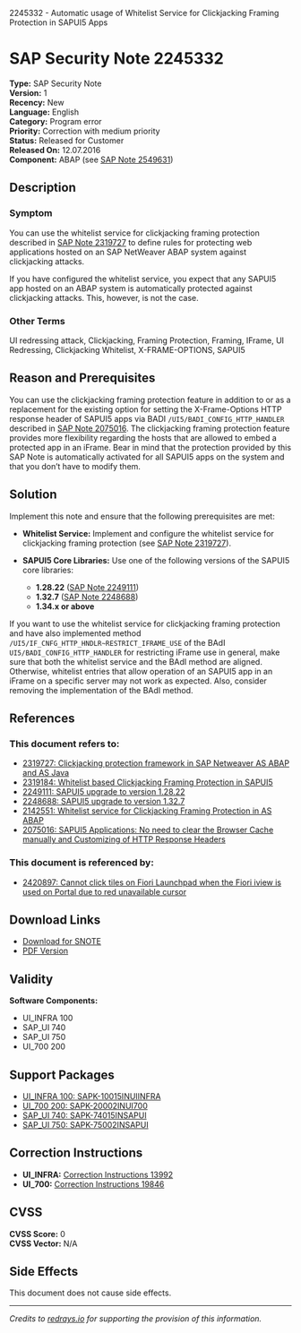 2245332 - Automatic usage of Whitelist Service for Clickjacking Framing Protection in SAPUI5 Apps

# SAP Security Note 2245332

**Type:** SAP Security Note  
**Version:** 1  
**Recency:** New  
**Language:** English  
**Category:** Program error  
**Priority:** Correction with medium priority  
**Status:** Released for Customer  
**Released On:** 12.07.2016  
**Component:** ABAP (see [SAP Note 2549631](https://me.sap.com/notes/2549631))

## Description

### Symptom

You can use the whitelist service for clickjacking framing protection described in [SAP Note 2319727](https://me.sap.com/notes/2319727) to define rules for protecting web applications hosted on an SAP NetWeaver ABAP system against clickjacking attacks.

If you have configured the whitelist service, you expect that any SAPUI5 app hosted on an ABAP system is automatically protected against clickjacking attacks. This, however, is not the case.

### Other Terms

UI redressing attack, Clickjacking, Framing Protection, Framing, IFrame, UI Redressing, Clickjacking Whitelist, X-FRAME-OPTIONS, SAPUI5

## Reason and Prerequisites

You can use the clickjacking framing protection feature in addition to or as a replacement for the existing option for setting the X-Frame-Options HTTP response header of SAPUI5 apps via BADI `/UI5/BADI_CONFIG_HTTP_HANDLER` described in [SAP Note 2075016](https://me.sap.com/notes/2075016). The clickjacking framing protection feature provides more flexibility regarding the hosts that are allowed to embed a protected app in an iFrame. Bear in mind that the protection provided by this SAP Note is automatically activated for all SAPUI5 apps on the system and that you don’t have to modify them.

## Solution

Implement this note and ensure that the following prerequisites are met:

- **Whitelist Service:** Implement and configure the whitelist service for clickjacking framing protection (see [SAP Note 2319727](https://me.sap.com/notes/2319727)).

- **SAPUI5 Core Libraries:** Use one of the following versions of the SAPUI5 core libraries:
  - **1.28.22** ([SAP Note 2249111](https://me.sap.com/notes/2249111))
  - **1.32.7** ([SAP Note 2248688](https://me.sap.com/notes/2248688))
  - **1.34.x or above**

If you want to use the whitelist service for clickjacking framing protection and have also implemented method `/UI5/IF_CNFG_HTTP_HNDLR~RESTRICT_IFRAME_USE` of the BAdI `UI5/BADI_CONFIG_HTTP_HANDLER` for restricting iFrame use in general, make sure that both the whitelist service and the BAdI method are aligned. Otherwise, whitelist entries that allow operation of an SAPUI5 app in an iFrame on a specific server may not work as expected. Also, consider removing the implementation of the BAdI method.

## References

### This document refers to:
- [2319727: Clickjacking protection framework in SAP Netweaver AS ABAP and AS Java](https://me.sap.com/notes/2319727)
- [2319184: Whitelist based Clickjacking Framing Protection in SAPUI5](https://me.sap.com/notes/2319184)
- [2249111: SAPUI5 upgrade to version 1.28.22](https://me.sap.com/notes/2249111)
- [2248688: SAPUI5 upgrade to version 1.32.7](https://me.sap.com/notes/2248688)
- [2142551: Whitelist service for Clickjacking Framing Protection in AS ABAP](https://me.sap.com/notes/2142551)
- [2075016: SAPUI5 Applications: No need to clear the Browser Cache manually and Customizing of HTTP Response Headers](https://me.sap.com/notes/2075016)

### This document is referenced by:
- [2420897: Cannot click tiles on Fiori Launchpad when the Fiori iview is used on Portal due to red unavailable cursor](https://me.sap.com/notes/2420897)

## Download Links

- [Download for SNOTE](https://notesdownloads.sap.com/note/0040000013271262017)
- [PDF Version](https://userapps.support.sap.com/sap/support/sfm/notes/print/0002245332?language=en-US&token=90DAE0395938043F64185B7ECFFE141F)

## Validity

**Software Components:**
- UI_INFRA 100
- SAP_UI 740
- SAP_UI 750
- UI_700 200

## Support Packages

- [UI_INFRA 100: SAPK-10015INUIINFRA](https://me.sap.com/supportpackage/SAPK-10015INUIINFRA)
- [UI_700 200: SAPK-20002INUI700](https://me.sap.com/supportpackage/SAPK-20002INUI700)
- [SAP_UI 740: SAPK-74015INSAPUI](https://me.sap.com/supportpackage/SAPK-74015INSAPUI)
- [SAP_UI 750: SAPK-75002INSAPUI](https://me.sap.com/supportpackage/SAPK-75002INSAPUI)

## Correction Instructions

- **UI_INFRA:** [Correction Instructions 13992](https://me.sap.com/corrins/0002245332/13992)
- **UI_700:** [Correction Instructions 19846](https://me.sap.com/corrins/0002245332/19846)

## CVSS

**CVSS Score:** 0  
**CVSS Vector:** N/A

## Side Effects

This document does not cause side effects.

---

*Credits to [redrays.io](https://redrays.io) for supporting the provision of this information.*
